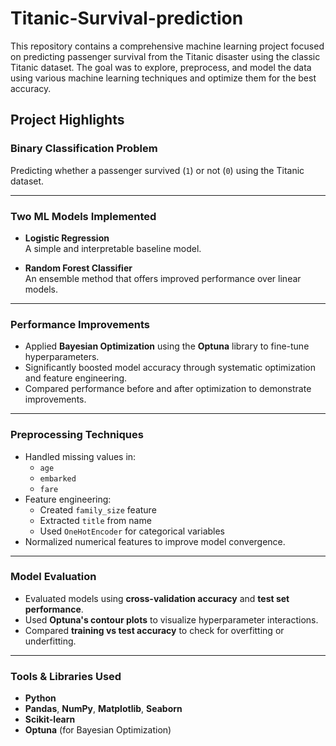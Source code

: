 # Titanic-Survival-prediction
This repository contains a comprehensive machine learning project focused on predicting passenger survival from the Titanic disaster using the classic Titanic dataset. The goal was to explore, preprocess, and model the data using various machine learning techniques and optimize them for the best accuracy.
## Project Highlights

### Binary Classification Problem
Predicting whether a passenger survived (`1`) or not (`0`) using the Titanic dataset.

---

### Two ML Models Implemented
- **Logistic Regression**  
  A simple and interpretable baseline model.

- **Random Forest Classifier**  
  An ensemble method that offers improved performance over linear models.

---

### Performance Improvements
- Applied **Bayesian Optimization** using the **Optuna** library to fine-tune hyperparameters.
- Significantly boosted model accuracy through systematic optimization and feature engineering.
- Compared performance before and after optimization to demonstrate improvements.

---

### Preprocessing Techniques
- Handled missing values in:
  - `age`
  - `embarked`
  - `fare`
- Feature engineering:
  - Created `family_size` feature
  - Extracted `title` from name
  - Used `OneHotEncoder` for categorical variables
- Normalized numerical features to improve model convergence.

---

### Model Evaluation
- Evaluated models using **cross-validation accuracy** and **test set performance**.
- Used **Optuna's contour plots** to visualize hyperparameter interactions.
- Compared **training vs test accuracy** to check for overfitting or underfitting.

---

### Tools & Libraries Used
- **Python**
- **Pandas**, **NumPy**, **Matplotlib**, **Seaborn**
- **Scikit-learn**
- **Optuna** (for Bayesian Optimization)
